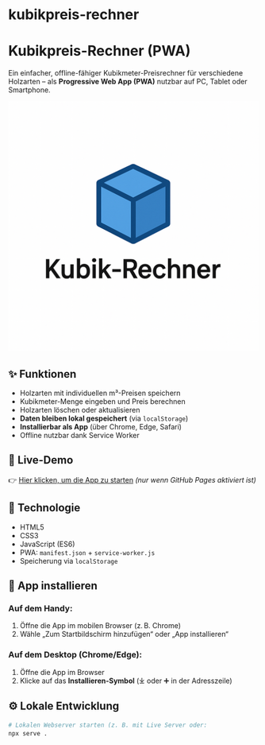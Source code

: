 # kubikpreis-rechner

# Kubikpreis-Rechner (PWA)

Ein einfacher, offline-fähiger Kubikmeter-Preisrechner für verschiedene Holzarten – als **Progressive Web App (PWA)** nutzbar auf PC, Tablet oder Smartphone.

![App Icon](./Kubik-Rechner.png)

## ✨ Funktionen

- Holzarten mit individuellen m³-Preisen speichern
- Kubikmeter-Menge eingeben und Preis berechnen
- Holzarten löschen oder aktualisieren
- **Daten bleiben lokal gespeichert** (via `localStorage`)
- **Installierbar als App** (über Chrome, Edge, Safari)
- Offline nutzbar dank Service Worker

## 🚀 Live-Demo

👉 [Hier klicken, um die App zu starten](https://teki1234.github.io/kubikpreis-rechner/) *(nur wenn GitHub Pages aktiviert ist)*

## 🧱 Technologie

- HTML5
- CSS3
- JavaScript (ES6)
- PWA: `manifest.json` + `service-worker.js`
- Speicherung via `localStorage`

## 📲 App installieren

### Auf dem Handy:
1. Öffne die App im mobilen Browser (z. B. Chrome)
2. Wähle „Zum Startbildschirm hinzufügen“ oder „App installieren“

### Auf dem Desktop (Chrome/Edge):
1. Öffne die App im Browser
2. Klicke auf das **Installieren-Symbol** (⤓ oder ➕ in der Adresszeile)

## ⚙ Lokale Entwicklung

```bash
# Lokalen Webserver starten (z. B. mit Live Server oder:
npx serve .
